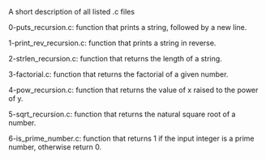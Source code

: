 A short description of all listed .c files

0-puts_recursion.c: function that prints a string, followed by a new line.

1-print_rev_recursion.c: function that prints a string in reverse.

2-strlen_recursion.c: function that returns the length of a string.

3-factorial.c: function that returns the factorial of a given number.

4-pow_recursion.c:  function that returns the value of x raised to the power of y.

5-sqrt_recursion.c: function that returns the natural square root of a number.

6-is_prime_number.c: function that returns 1 if the input integer is a prime number, otherwise return 0.

